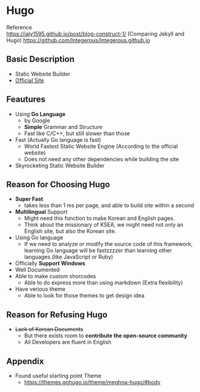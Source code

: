 # Hugo
Reference  
https://ialy1595.github.io/post/blog-construct-1/ (Comparing Jekyll and Hugo)
https://github.com/Integerous/Integerous.github.io

## Basic Description
- Static Website Builder
- [Official Site](https://gohugo.io/)

## Feautures
- Using **Go Language**
  + by Google
  + **Simple** Grammar and Structure
  + Fast like C/C++, but still slower than those
- Fast (Actually Go language is fast)
  + World Fastest Static Website Engine (According to the official website)
  + Does not need any other dependencies while building the site
- Skyrocketing Static Website Builder

## Reason for Choosing Hugo
- **Super Fast**
  + takes less than 1 ms per page, and able to build site within a second
- **Multilingual** Support
  + Might need this function to make Korean and English pages.
  + Think about the missionary of KSEA, we might need not only an English site, but also the Korean site.
- Using Go language
  + If we need to analyze or modify the source code of this framework, learning Go language will be fastzzzzer than learning other languages (like JavaScript or Ruby)
- Officially **Support Windows**
- Well Documented
- Able to make custom shorcodes
  + Able to do express more than using markdown (Extra flexibility)
- Have verious theme
  + Able to look for those themes to get design idea


## Reason for Refusing Hugo
- ~~Lack of Korean Documents~~
  + But there exists room to **contribute the open-source community**
  + All Developers are fluent in English

## Appendix
- Found useful starting point Theme
  - https://themes.gohugo.io/theme/meghna-hugo/#body
